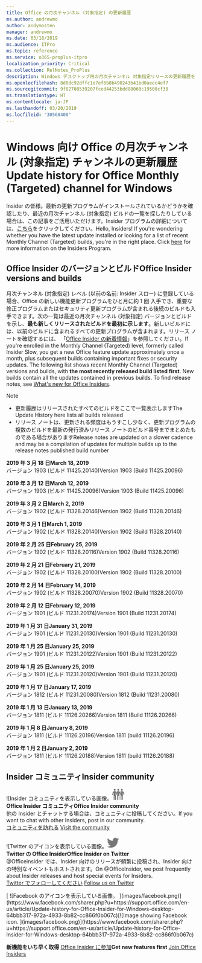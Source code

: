 ```yaml
---
title: Office の月次チャンネル (対象指定) の更新履歴
ms.author: andrewmo
author: andymosten
manager: andrewmo
ms.date: 03/18/2019
ms.audience: ITPro
ms.topic: reference
ms.service: o365-proplus-itpro
localization_priority: Critical
ms.collection: RelNotes_ProPlus
description: Windows デスクトップ用の月次チャンネル 対象指定リリースの更新履歴を Insider の皆様に提供します。
ms.openlocfilehash: 8d0dc92dffc1e7ef6b8b490243b41bd0aeec4ef7
ms.sourcegitcommit: 9f82708539207fced44253bdd88060c19500cf38
ms.translationtype: HT
ms.contentlocale: ja-JP
ms.lasthandoff: 03/20/2019
ms.locfileid: "30568400"
---
```

# <a name="update-history-for-office-monthly-targeted-channel-for-windows"></a><span data-ttu-id="fe4d9-103">Windows 向け Office の月次チャンネル (対象指定) チャンネルの更新履歴</span><span class="sxs-lookup"><span data-stu-id="fe4d9-103">Update history for Office Monthly (Targeted) channel for Windows</span></span>

<span data-ttu-id="fe4d9-p101">Insider の皆様。最新の更新プログラムがインストールされているかどうかを確認したり、最近の月次チャンネル (対象指定) ビルドの一覧を探したりしている場合は、この記事をご活用いただけます。Insider プログラムの詳細については、[こちら](https://insider.office.com/)をクリックしてください。</span><span class="sxs-lookup"><span data-stu-id="fe4d9-p101">Hello, Insiders! If you're wondering whether you have the latest update installed or looking for a list of recent Monthly Channel (Targeted) builds, you're in the right place. Click [here](https://insider.office.com/) for more information on the Insiders Program.</span></span>

## <a name="office-insider-versions-and-builds"></a><span data-ttu-id="fe4d9-107">Office Insider のバージョンとビルド</span><span class="sxs-lookup"><span data-stu-id="fe4d9-107">Office Insider versions and builds</span></span>

<span data-ttu-id="fe4d9-p102">月次チャンネル (対象指定) レベル (以前の名前: Insider スロー) に登録している場合、Office の新しい機能更新プログラムをひと月に約 1 回 入手でき、重要な修正プログラムまたはセキュリティ更新プログラムが含まれる後続のビルドも入手できます。次の一覧は最近の月次チャンネル (対象指定) バージョンとビルドを示し、**最も新しくリリースされたビルドを最初に示します**。新しいビルドには、以前のビルドに含まれるすべての更新プログラムが含まれます。リリース ノートを確認するには、 「[Office Insider の新着情報](https://support.office.com/ja-JP/article/what-s-new-for-office-insiders-c152d1e2-96ff-4ce9-8c14-e74e13847a24)」を参照してください。</span><span class="sxs-lookup"><span data-stu-id="fe4d9-p102">If you're enrolled in the Monthly Channel (Targeted) level, formerly called Insider Slow, you get a new Office feature update approximately once a month, plus subsequent builds containing important fixes or security updates. The following list shows recent Monthly Channel (Targeted) versions and builds, with **the most recently released build listed first**. New builds contain all the updates contained in previous builds. To find release notes, see [What's new for Office Insiders](https://support.office.com/ja-JP/article/what-s-new-for-office-insiders-c152d1e2-96ff-4ce9-8c14-e74e13847a24).</span></span>

> [!NOTE]
> - <span data-ttu-id="fe4d9-112">更新履歴はリリースされたすべてのビルドをここで一覧表示します</span><span class="sxs-lookup"><span data-stu-id="fe4d9-112">The Update History here lists all builds released</span></span>
> - <span data-ttu-id="fe4d9-113">リリース ノートは、更新される頻度はもうすこし少なく、更新プログラムの複数のビルドを最新の発行済みリリース ノートのビルド番号までまとめたものである場合があります</span><span class="sxs-lookup"><span data-stu-id="fe4d9-113">Release notes are updated on a slower cadence and may be a compilation of updates for multiple builds up to the release notes published build number</span></span>

<span data-ttu-id="fe4d9-114">**2019 年 3 月 18 日**</span><span class="sxs-lookup"><span data-stu-id="fe4d9-114">**March 18, 2019**</span></span><br/> <span data-ttu-id="fe4d9-115">バージョン 1903 (ビルド 11425.20140)</span><span class="sxs-lookup"><span data-stu-id="fe4d9-115">Version 1903 (Build 11425.20096)</span></span><br/>

<span data-ttu-id="fe4d9-116">**2019 年 3 月 12 日**</span><span class="sxs-lookup"><span data-stu-id="fe4d9-116">**March 12, 2019**</span></span><br/> <span data-ttu-id="fe4d9-117">バージョン 1903 (ビルド 11425.20096)</span><span class="sxs-lookup"><span data-stu-id="fe4d9-117">Version 1903 (Build 11425.20096)</span></span><br/>

<span data-ttu-id="fe4d9-118">**2019 年 3 月 2 日**</span><span class="sxs-lookup"><span data-stu-id="fe4d9-118">**March 2, 2019**</span></span><br/> <span data-ttu-id="fe4d9-119">バージョン 1902 (ビルド 11328.20146)</span><span class="sxs-lookup"><span data-stu-id="fe4d9-119">Version 1902 (Build 11328.20146)</span></span><br/>

<span data-ttu-id="fe4d9-120">**2019 年 3 月 1 日**</span><span class="sxs-lookup"><span data-stu-id="fe4d9-120">**March 1, 2019**</span></span><br/> <span data-ttu-id="fe4d9-121">バージョン 1902 (ビルド 11328.20140)</span><span class="sxs-lookup"><span data-stu-id="fe4d9-121">Version 1902 (Build 11328.20140)</span></span><br/>

<span data-ttu-id="fe4d9-122">**2019 年 2 月 25 日**</span><span class="sxs-lookup"><span data-stu-id="fe4d9-122">**February 25, 2019**</span></span><br/> <span data-ttu-id="fe4d9-123">バージョン 1902 (ビルド 11328.20116)</span><span class="sxs-lookup"><span data-stu-id="fe4d9-123">Version 1902 (Build 11328.20116)</span></span><br/>

<span data-ttu-id="fe4d9-124">**2019 年 2 月 21 日**</span><span class="sxs-lookup"><span data-stu-id="fe4d9-124">**February 21, 2019**</span></span><br/> <span data-ttu-id="fe4d9-125">バージョン 1902 (ビルド 11328.20100)</span><span class="sxs-lookup"><span data-stu-id="fe4d9-125">Version 1902 (Build 11328.20100)</span></span><br/>

<span data-ttu-id="fe4d9-126">**2019 年 2 月 14 日**</span><span class="sxs-lookup"><span data-stu-id="fe4d9-126">**February 14, 2019**</span></span><br/> <span data-ttu-id="fe4d9-127">バージョン 1902 (ビルド 11328.20070)</span><span class="sxs-lookup"><span data-stu-id="fe4d9-127">Version 1902 (Build 11328.20070)</span></span><br/>

<span data-ttu-id="fe4d9-128">**2019 年 2 月 12 日**</span><span class="sxs-lookup"><span data-stu-id="fe4d9-128">**February 12, 2019**</span></span><br/> <span data-ttu-id="fe4d9-129">バージョン 1901 (ビルド 11231.20174)</span><span class="sxs-lookup"><span data-stu-id="fe4d9-129">Version 1901 (Build 11231.20174)</span></span><br/>

<span data-ttu-id="fe4d9-130">**2019 年 1 月 31 日**</span><span class="sxs-lookup"><span data-stu-id="fe4d9-130">**January 31, 2019**</span></span><br/> <span data-ttu-id="fe4d9-131">バージョン 1901 (ビルド 11231.20130)</span><span class="sxs-lookup"><span data-stu-id="fe4d9-131">Version 1901 (Build 11231.20130)</span></span><br/> 

<span data-ttu-id="fe4d9-132">**2019 年 1 月 25 日**</span><span class="sxs-lookup"><span data-stu-id="fe4d9-132">**January 25, 2019**</span></span><br/> <span data-ttu-id="fe4d9-133">バージョン 1901 (ビルド 11231.20122)</span><span class="sxs-lookup"><span data-stu-id="fe4d9-133">Version 1901 (Build 11231.20122)</span></span><br/> 

<span data-ttu-id="fe4d9-134">**2019 年 1 月 25 日**</span><span class="sxs-lookup"><span data-stu-id="fe4d9-134">**January 25, 2019**</span></span><br/> <span data-ttu-id="fe4d9-135">バージョン 1901 (ビルド 11231.20120)</span><span class="sxs-lookup"><span data-stu-id="fe4d9-135">Version 1901 (Build 11231.20120)</span></span><br/> 

<span data-ttu-id="fe4d9-136">**2019 年 1 月 17 日**</span><span class="sxs-lookup"><span data-stu-id="fe4d9-136">**January 17, 2019**</span></span><br/> <span data-ttu-id="fe4d9-137">バージョン 1812 (ビルド 11231.20080)</span><span class="sxs-lookup"><span data-stu-id="fe4d9-137">Version 1812 (Build 11231.20080)</span></span><br/> 

<span data-ttu-id="fe4d9-138">**2019 年 1 月 13 日**</span><span class="sxs-lookup"><span data-stu-id="fe4d9-138">**January 13, 2019**</span></span><br/> <span data-ttu-id="fe4d9-139">バージョン 1811 (ビルド 11126.20266)</span><span class="sxs-lookup"><span data-stu-id="fe4d9-139">Version 1811 (Build 11126.20266)</span></span><br/>

<span data-ttu-id="fe4d9-140">**2019 年 1 月 8 日**</span><span class="sxs-lookup"><span data-stu-id="fe4d9-140">**January 8, 2019**</span></span><br/> <span data-ttu-id="fe4d9-141">バージョン 1811 (ビルド 11126.20196)</span><span class="sxs-lookup"><span data-stu-id="fe4d9-141">Version 1811 (build 11126.20196)</span></span><br/> 

<span data-ttu-id="fe4d9-142">**2019 年 1 月 2 日**</span><span class="sxs-lookup"><span data-stu-id="fe4d9-142">**January 2, 2019**</span></span><br/> <span data-ttu-id="fe4d9-143">バージョン 1811 (ビルド 11126.20188)</span><span class="sxs-lookup"><span data-stu-id="fe4d9-143">Version 1811 (build 11126.20188)</span></span><br/> 


## <a name="insider-community"></a><span data-ttu-id="fe4d9-144">Insider コミュニティ</span><span class="sxs-lookup"><span data-stu-id="fe4d9-144">Insider community</span></span>

<span data-ttu-id="fe4d9-145">![Insider コミュニティを表示している画像。</span><span class="sxs-lookup"><span data-stu-id="fe4d9-145">![Image showing insider community.</span></span> ](images/insidercommunity.png)<br/>
<span data-ttu-id="fe4d9-146">**Office Insider コミュニティ**</span><span class="sxs-lookup"><span data-stu-id="fe4d9-146">**Office Insider community**</span></span><br/> <span data-ttu-id="fe4d9-147">他の Insider とチャットする場合は、コミュニティに投稿してください。</span><span class="sxs-lookup"><span data-stu-id="fe4d9-147">If you want to chat with other Insiders, post in our community.</span></span><br/><span data-ttu-id="fe4d9-148"> 
[コミュニティを訪れる](https://go.microsoft.com/fwlink/?linkid=843493)</span><span class="sxs-lookup"><span data-stu-id="fe4d9-148"> 
[Visit the community](https://go.microsoft.com/fwlink/?linkid=843493)</span></span><br/> 

<span data-ttu-id="fe4d9-149">![Twitter のアイコンを表示している画像。</span><span class="sxs-lookup"><span data-stu-id="fe4d9-149">![Image showing twitter icon.</span></span> ](images/twitter.png)<br/>
<span data-ttu-id="fe4d9-150">**Twitter の Office Insider**</span><span class="sxs-lookup"><span data-stu-id="fe4d9-150">**Office Insider on Twitter**</span></span><br/> <span data-ttu-id="fe4d9-151">@Officeinsider では、Insider 向けのリリースが頻繁に投稿され、Insider 向けの特別なイベントもホストされます。</span><span class="sxs-lookup"><span data-stu-id="fe4d9-151">On @OfficeInsider, we post frequently about Insider releases and host special events for Insiders.</span></span><br/><span data-ttu-id="fe4d9-152"> 
[Twitter でフォローしてください](https://go.microsoft.com/fwlink/?linkid=717717)</span><span class="sxs-lookup"><span data-stu-id="fe4d9-152"> 
[Follow us on Twitter](https://go.microsoft.com/fwlink/?linkid=717717)</span></span><br/> 

<span data-ttu-id="fe4d9-153">
  [
  ![Facebook のアイコンを表示している画像。 ](images/facebook.png)](https://www.facebook.com/sharer.php?u=https://support.office.com/en-us/article/Update-history-for-Office-Insider-for-Windows-desktop-64bbb317-972a-4933-8b82-cc866f0b067c)</span><span class="sxs-lookup"><span data-stu-id="fe4d9-153">[![Image showing Facebook icon. ](images/facebook.png)](https://www.facebook.com/sharer.php?u=https://support.office.com/en-us/article/Update-history-for-Office-Insider-for-Windows-desktop-64bbb317-972a-4933-8b82-cc866f0b067c)</span></span>       


<span data-ttu-id="fe4d9-154">**新機能をいち早く取得**
[Office Insider に参加](https://insider.office.com/)</span><span class="sxs-lookup"><span data-stu-id="fe4d9-154">**Get new features first**
[Join Office Insiders](https://insider.office.com/)</span></span>